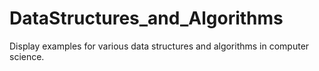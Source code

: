 # DataStructures_and_Algorithms
Display examples for various data structures and algorithms in computer science.
